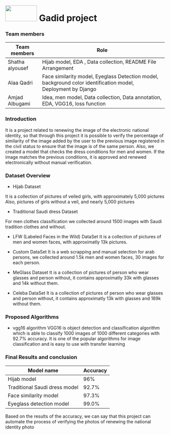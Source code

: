 
#  <img src="https://user-images.githubusercontent.com/64935590/222929027-1c4d7267-7475-49b8-aace-079e33a2ded0.png" data-canonical-src="https://gyazo.com/eb5c5741b6a9a16c692170a41a49c858.png" style="margin: 0px 0px -12px 0px;  display: inline;" width="100" height="50" /> <span style="display: inline; ">Gadid project</span>

### Team members

| Team members   | Role |
| ----------- | ----------- |
| Shatha alyousef | Hijab model, EDA , Data collection, README File Arrangement |
| Alaa Qadri  | Face similarity model, Eyeglass Detection model, background color identification model, Deployment by Django |
| Amjad Albugami  | Idea, men model, Data collection, Data annotation, EDA, VGG16, loss function |

### Introduction

It is a project related to renewing the image of the electronic national identity, so that through this project it is possible to verify the percentage of similarity of the image added by the user to the previous image registered in the civil status to ensure that the image is of the same person. Also, we created a model that checks the dress conditions for men and women. If the image matches the previous conditions, it is approved and renewed electronically without manual verification.

### Dataset Overview

- Hijab Dataset 

It is a collection of pictures of veiled girls, with approximately 5,000 pictures Also, pictures of girls without a veil, and nearly 5,000 pictures

- Traditional Saudi dress Dataset 

For men clothes classification we collected around 1500 images with Saudi tradition clothes and without.

- LFW (Labeled Faces in the Wild) DataSet 
It is a collection of pictures of men and women faces, with approximatly 13k pictures. 

- Custom DataSet
It is a web scrapping and manual selection for arab persons, we collected around 1.5k men and women faces, 30 images for each person.

- MeGlass Dataset
It is a collection of pictures of person who wear glasses and person without, it contains approximatly 33k with glasses and 14k without them.

- Celeba DataSet
It is a collection of pictures of person who wear glasses and person without, it contains approximatly 13k with glasses and 189k without them.

### Proposed Algorithms

- vgg16 algorithm
VGG16 is object detection and classification algorithm which is able to classify 1000 images of 1000 different categories with 92.7% accuracy. It is one of the popular algorithms for image classification and is easy to use with transfer learning

### Final Results and conclusion

 Model name   | Accuracy |
| ----------- | ----------- |
| Hijab model | 96% |
| Traditional Saudi dress model | 92.7% |
| Face similarity model | 97.3% |
| Eyeglass detection model | 99.0% |

Based on the results of the accuracy, we can say that this project can automate the process of verifying the photos of renewing the national identity photo

